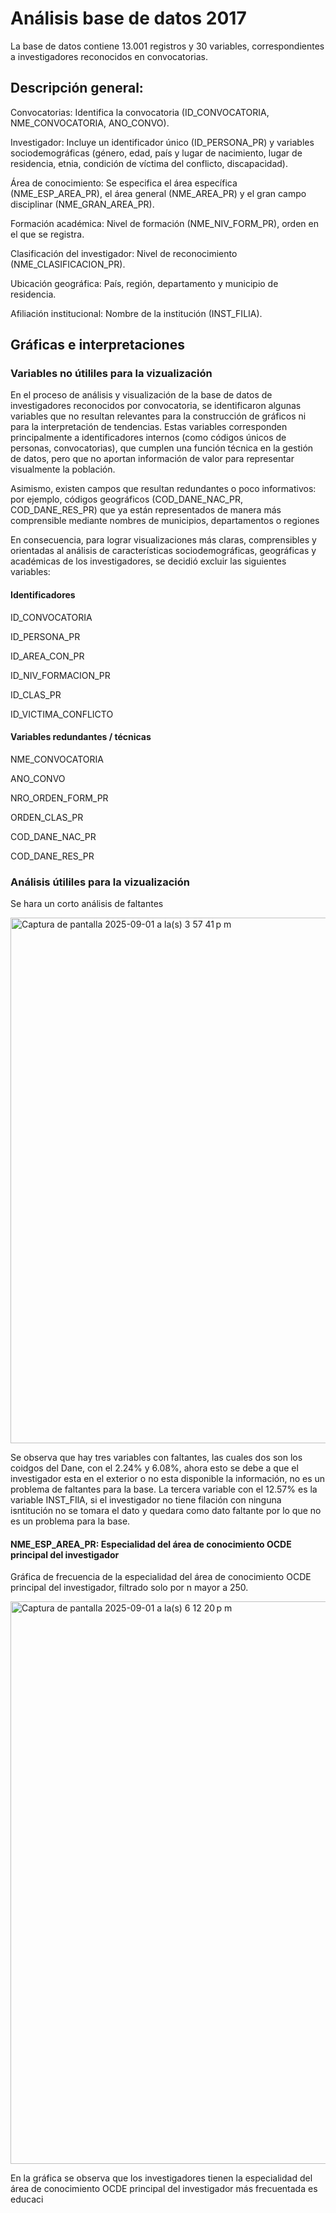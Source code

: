 # Análisis base de datos 2017

La base de datos contiene 13.001 registros y 30 variables, correspondientes a investigadores reconocidos en convocatorias.

## Descripción general:

Convocatorias: Identifica la convocatoria (ID_CONVOCATORIA, NME_CONVOCATORIA, ANO_CONVO).

Investigador: Incluye un identificador único (ID_PERSONA_PR) y variables sociodemográficas (género, edad, país y lugar de nacimiento, lugar de residencia, etnia, condición de víctima del conflicto, discapacidad).

Área de conocimiento: Se especifica el área específica (NME_ESP_AREA_PR), el área general (NME_AREA_PR) y el gran campo disciplinar (NME_GRAN_AREA_PR).

Formación académica: Nivel de formación (NME_NIV_FORM_PR), orden en el que se registra.

Clasificación del investigador: Nivel de reconocimiento (NME_CLASIFICACION_PR).

Ubicación geográfica: País, región, departamento y municipio de residencia.

Afiliación institucional: Nombre de la institución (INST_FILIA).

## Gráficas e interpretaciones

### Variables no útililes para la vizualización

En el proceso de análisis y visualización de la base de datos de investigadores reconocidos por convocatoria, se identificaron algunas variables que no resultan relevantes para la construcción de gráficos ni para la interpretación de tendencias. Estas variables corresponden principalmente a identificadores internos (como códigos únicos de personas, convocatorias), que cumplen una función técnica en la gestión de datos, pero que no aportan información de valor para representar visualmente la población.


Asimismo, existen campos que resultan redundantes o poco informativos: por ejemplo, códigos geográficos (COD_DANE_NAC_PR, COD_DANE_RES_PR) que ya están representados de manera más comprensible mediante nombres de municipios, departamentos o regiones

En consecuencia, para lograr visualizaciones más claras, comprensibles y orientadas al análisis de características sociodemográficas, geográficas y académicas de los investigadores, se decidió excluir las siguientes variables:

#### Identificadores

ID_CONVOCATORIA

ID_PERSONA_PR

ID_AREA_CON_PR

ID_NIV_FORMACION_PR

ID_CLAS_PR

ID_VICTIMA_CONFLICTO

#### Variables redundantes / técnicas

NME_CONVOCATORIA

ANO_CONVO

NRO_ORDEN_FORM_PR

ORDEN_CLAS_PR

COD_DANE_NAC_PR

COD_DANE_RES_PR

### Análisis útililes para la vizualización

Se hara un corto análisis de faltantes

<img width="1438" height="841" alt="Captura de pantalla 2025-09-01 a la(s) 3 57 41 p m" src="https://github.com/user-attachments/assets/581d1afa-6cd6-4fe7-a84c-f86f83c86a2b" />


Se observa que hay tres variables con faltantes, las cuales dos son los coidgos del Dane, con el 2.24% y 6.08%, ahora esto se debe a que el investigador esta en el exterior o no esta disponible la información, no es un problema de faltantes para la base. La tercera variable con el 12.57% es la variable INST_FIlA, si el investigador no tiene filación con ninguna isntitución no se tomara el dato y quedara como dato faltante por lo que no es un problema para la base.


#### NME_ESP_AREA_PR: Especialidad del área de conocimiento OCDE principal del investigador

Gráfica de frecuencia de la especialidad del área de conocimiento OCDE principal del investigador, filtrado solo por n mayor a 250.

<img width="1440" height="900" alt="Captura de pantalla 2025-09-01 a la(s) 6 12 20 p m" src="https://github.com/user-attachments/assets/0d36ec5b-4f53-44b3-9727-8f34c3db1469" />


En la gráfica se observa que los investigadores tienen la especialidad del área de conocimiento OCDE principal del investigador más frecuentada es educaci











